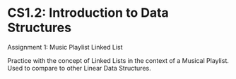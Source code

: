# CS1.2: Introduction to Data Structures

Assignment 1: Music Playlist Linked List

Practice with the concept of Linked Lists in the context of a Musical Playlist. Used to compare to other Linear Data Structures.
